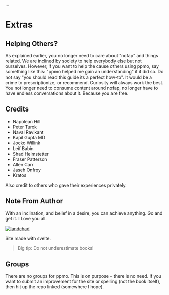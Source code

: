 ...

# Extras
## Helping Others?
As explained earlier, you no longer need to care about "nofap" and things related. We are inclined by society to help everybody else but not ourselves. However, if you want to help the cause others using ppmo, say something like this: "ppmo helped me gain an understanding" if it did so. Do not say "you should read this guide its a perfect how-to". It would be a crime to prescriptionize, or recommend. Curiosity will always work the best. You not longer need to consume content around nofap, no longer have to have endless conversations about it. Because you are free.

## Credits
- Napolean Hill
- Peter Turok
- Naval Ravikant
- Kapil Gupta MD
- Jocko Willink
- Leif Babin
- Shad Helmstetter
- Fraser Patterson
- Allen Carr
- Jaseh Onfroy
- Kratos

Also credit to others who gave their experiences privately.

## Note From Author
With an inclination, and belief in a desire, you can achieve anything. Go and get it. I Love you all.

[![landchad](../images/landchad.gif)](https://landchad.net)

Site made with svelte.

> Big tip: Do not underestimate books!

## Groups
There are no groups for ppmo. This is on purpose - there is no need.
If you want to submit an improvement for the site or spelling (not the book itself), then hit up the repo linked (somewhere I hope).